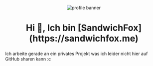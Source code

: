 <p align="center">
<img src="https://user-images.githubusercontent.com/61992162/144202287-3c1d025c-3786-487b-b60f-609ed61cde6d.png" alt="profile banner">
</p>

<h1 align="center">Hi 👋, Ich bin [SandwichFox](https://sandwichfox.me)</h1>
<h3 align="center"></h3>

Ich arbeite gerade an ein privates Projekt was ich leider nicht hier auf GitHub sharen kann :c

<h1>
